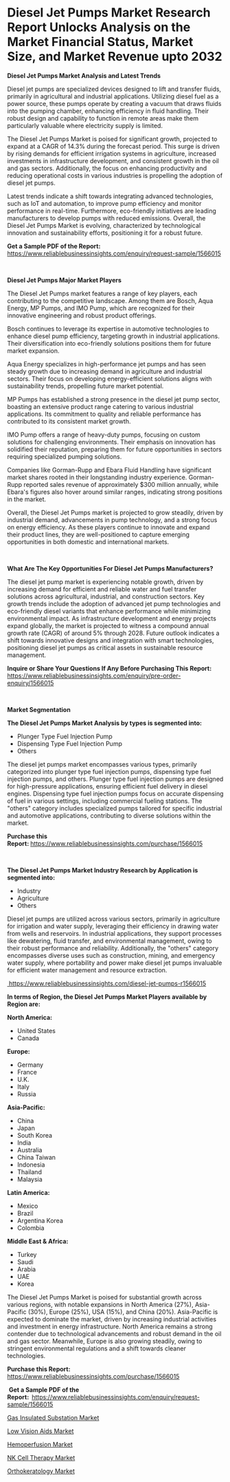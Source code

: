 <p><h1>Diesel Jet Pumps Market Research Report Unlocks Analysis on the Market Financial Status, Market Size, and Market Revenue upto 2032</h1></p><p><strong>Diesel Jet Pumps Market Analysis and Latest Trends</strong></p>
<p><p>Diesel jet pumps are specialized devices designed to lift and transfer fluids, primarily in agricultural and industrial applications. Utilizing diesel fuel as a power source, these pumps operate by creating a vacuum that draws fluids into the pumping chamber, enhancing efficiency in fluid handling. Their robust design and capability to function in remote areas make them particularly valuable where electricity supply is limited.</p><p>The Diesel Jet Pumps Market is poised for significant growth, projected to expand at a CAGR of 14.3% during the forecast period. This surge is driven by rising demands for efficient irrigation systems in agriculture, increased investments in infrastructure development, and consistent growth in the oil and gas sectors. Additionally, the focus on enhancing productivity and reducing operational costs in various industries is propelling the adoption of diesel jet pumps.</p><p>Latest trends indicate a shift towards integrating advanced technologies, such as IoT and automation, to improve pump efficiency and monitor performance in real-time. Furthermore, eco-friendly initiatives are leading manufacturers to develop pumps with reduced emissions. Overall, the Diesel Jet Pumps Market is evolving, characterized by technological innovation and sustainability efforts, positioning it for a robust future.</p></p>
<p><strong>Get a Sample PDF of the Report:&nbsp;</strong> <a href="https://www.reliablebusinessinsights.com/enquiry/request-sample/1566015?utm_campaign=3048&utm_medium=2&utm_source=Github&utm_content=ia&utm_term=08042025&utm_id=diesel-jet-pumps">https://www.reliablebusinessinsights.com/enquiry/request-sample/1566015</a></p>
<p>&nbsp;</p>
<p><strong>Diesel Jet Pumps Major Market Players</strong></p>
<p><p>The Diesel Jet Pumps market features a range of key players, each contributing to the competitive landscape. Among them are Bosch, Aqua Energy, MP Pumps, and IMO Pump, which are recognized for their innovative engineering and robust product offerings.</p><p>Bosch continues to leverage its expertise in automotive technologies to enhance diesel pump efficiency, targeting growth in industrial applications. Their diversification into eco-friendly solutions positions them for future market expansion.</p><p>Aqua Energy specializes in high-performance jet pumps and has seen steady growth due to increasing demand in agriculture and industrial sectors. Their focus on developing energy-efficient solutions aligns with sustainability trends, propelling future market potential.</p><p>MP Pumps has established a strong presence in the diesel jet pump sector, boasting an extensive product range catering to various industrial applications. Its commitment to quality and reliable performance has contributed to its consistent market growth.</p><p>IMO Pump offers a range of heavy-duty pumps, focusing on custom solutions for challenging environments. Their emphasis on innovation has solidified their reputation, preparing them for future opportunities in sectors requiring specialized pumping solutions.</p><p>Companies like Gorman-Rupp and Ebara Fluid Handling have significant market shares rooted in their longstanding industry experience. Gorman-Rupp reported sales revenue of approximately $300 million annually, while Ebara's figures also hover around similar ranges, indicating strong positions in the market.</p><p>Overall, the Diesel Jet Pumps market is projected to grow steadily, driven by industrial demand, advancements in pump technology, and a strong focus on energy efficiency. As these players continue to innovate and expand their product lines, they are well-positioned to capture emerging opportunities in both domestic and international markets.</p></p>
<p>&nbsp;</p>
<p><strong>What Are The Key Opportunities For Diesel Jet Pumps Manufacturers?</strong></p>
<p><p>The diesel jet pump market is experiencing notable growth, driven by increasing demand for efficient and reliable water and fuel transfer solutions across agricultural, industrial, and construction sectors. Key growth trends include the adoption of advanced jet pump technologies and eco-friendly diesel variants that enhance performance while minimizing environmental impact. As infrastructure development and energy projects expand globally, the market is projected to witness a compound annual growth rate (CAGR) of around 5% through 2028. Future outlook indicates a shift towards innovative designs and integration with smart technologies, positioning diesel jet pumps as critical assets in sustainable resource management.</p></p>
<p><strong>Inquire or Share Your Questions If Any Before Purchasing This Report:</strong> <a href="https://www.reliablebusinessinsights.com/enquiry/pre-order-enquiry/1566015?utm_campaign=3048&utm_medium=2&utm_source=Github&utm_content=ia&utm_term=08042025&utm_id=diesel-jet-pumps">https://www.reliablebusinessinsights.com/enquiry/pre-order-enquiry/1566015</a></p>
<p>&nbsp;</p>
<p><strong>Market Segmentation</strong></p>
<p><strong>The Diesel Jet Pumps Market Analysis by types is segmented into:</strong></p>
<p><ul><li>Plunger Type Fuel Injection Pump</li><li>Dispensing Type Fuel Injection Pump</li><li>Others</li></ul></p>
<p><p>The diesel jet pumps market encompasses various types, primarily categorized into plunger type fuel injection pumps, dispensing type fuel injection pumps, and others. Plunger type fuel injection pumps are designed for high-pressure applications, ensuring efficient fuel delivery in diesel engines. Dispensing type fuel injection pumps focus on accurate dispensing of fuel in various settings, including commercial fueling stations. The "others" category includes specialized pumps tailored for specific industrial and automotive applications, contributing to diverse solutions within the market.</p></p>
<p><strong>Purchase this Report:&nbsp;</strong><a href="https://www.reliablebusinessinsights.com/purchase/1566015?utm_campaign=3048&utm_medium=2&utm_source=Github&utm_content=ia&utm_term=08042025&utm_id=diesel-jet-pumps">https://www.reliablebusinessinsights.com/purchase/1566015</a></p>
<p>&nbsp;</p>
<p><strong>The Diesel Jet Pumps Market Industry Research by Application is segmented into:</strong></p>
<p><ul><li>Industry</li><li>Agriculture</li><li>Others</li></ul></p>
<p><p>Diesel jet pumps are utilized across various sectors, primarily in agriculture for irrigation and water supply, leveraging their efficiency in drawing water from wells and reservoirs. In industrial applications, they support processes like dewatering, fluid transfer, and environmental management, owing to their robust performance and reliability. Additionally, the "others" category encompasses diverse uses such as construction, mining, and emergency water supply, where portability and power make diesel jet pumps invaluable for efficient water management and resource extraction.</p></p>
<p><a href="https://www.reliablebusinessinsights.com/diesel-jet-pumps-r1566015?utm_campaign=3048&utm_medium=2&utm_source=Github&utm_content=ia&utm_term=08042025&utm_id=diesel-jet-pumps">&nbsp;https://www.reliablebusinessinsights.com/diesel-jet-pumps-r1566015</a></p>
<p><strong>In terms of Region, the Diesel Jet Pumps Market Players available by Region are:</strong></p>
<p>
    <p> <strong> North America: </strong>
        <ul>
            <li>United States</li>
            <li>Canada</li>
        </ul>
        </p> 
    <p> <strong> Europe: </strong>
        <ul>
            <li>Germany</li>
            <li>France</li>
            <li>U.K.</li>
            <li>Italy</li>
            <li>Russia</li>
        </ul>
        </p> 
    <p> <strong> Asia-Pacific: </strong>
        <ul>
            <li>China</li>
            <li>Japan</li>
            <li>South Korea</li>
            <li>India</li>
            <li>Australia</li>
            <li>China Taiwan</li>
            <li>Indonesia</li>
            <li>Thailand</li>
            <li>Malaysia</li>
        </ul>
        </p> 
    <p> <strong> Latin America: </strong>
        <ul>
            <li>Mexico</li>
            <li>Brazil</li>
            <li>Argentina Korea</li>
            <li>Colombia</li>
        </ul>
        </p> 
    <p> <strong> Middle East & Africa: </strong>
        <ul>
            <li>Turkey</li>
            <li>Saudi</li>
            <li>Arabia</li>
            <li>UAE</li>
            <li>Korea</li>
        </ul>
    </p>
    </p>
<p><p>The Diesel Jet Pumps Market is poised for substantial growth across various regions, with notable expansions in North America (27%), Asia-Pacific (30%), Europe (25%), USA (15%), and China (20%). Asia-Pacific is expected to dominate the market, driven by increasing industrial activities and investment in energy infrastructure. North America remains a strong contender due to technological advancements and robust demand in the oil and gas sector. Meanwhile, Europe is also growing steadily, owing to stringent environmental regulations and a shift towards cleaner technologies.</p></p>
<p><strong>Purchase this Report: </strong><a href="https://www.reliablebusinessinsights.com/purchase/1566015?utm_campaign=3048&utm_medium=2&utm_source=Github&utm_content=ia&utm_term=08042025&utm_id=diesel-jet-pumps">https://www.reliablebusinessinsights.com/purchase/1566015</a></p>
<p>&nbsp;<strong>Get a Sample PDF of the Report:&nbsp;&nbsp;</strong><a href="https://www.reliablebusinessinsights.com/enquiry/request-sample/1566015?utm_campaign=3048&utm_medium=2&utm_source=Github&utm_content=ia&utm_term=08042025&utm_id=diesel-jet-pumps">https://www.reliablebusinessinsights.com/enquiry/request-sample/1566015</a></p>
<p><strong></strong></p>
<p><p><a href="https://github.com/guinoopandam/Market-Research-Report-List-1/blob/main/gas-insulated-substation-market.md?utm_campaign=3048&utm_medium=2&utm_source=Github&utm_content=ia&utm_term=08042025&utm_id=diesel-jet-pumps">Gas Insulated Substation Market</a></p><p><a href="https://www.linkedin.com/pulse/study-forecastingthe-globallow-vision-aids-market-growingat-ynb6c?utm_campaign=3048&utm_medium=2&utm_source=Github&utm_content=ia&utm_term=08042025&utm_id=diesel-jet-pumps">Low Vision Aids Market</a></p><p><a href="https://www.linkedin.com/pulse/key-metrics-hemoperfusion-market-report-size-growth-forecast-wjdec?utm_campaign=3048&utm_medium=2&utm_source=Github&utm_content=ia&utm_term=08042025&utm_id=diesel-jet-pumps">Hemoperfusion Market</a></p><p><a href="https://www.linkedin.com/pulse/nk-cell-therapy-industry-report-revenue-forecast-market-thipc?utm_campaign=3048&utm_medium=2&utm_source=Github&utm_content=ia&utm_term=08042025&utm_id=diesel-jet-pumps">NK Cell Therapy Market</a></p><p><a href="https://www.linkedin.com/pulse/orthokeratology-market-innovations-trends-comprehensive-study-otluc?utm_campaign=3048&utm_medium=2&utm_source=Github&utm_content=ia&utm_term=08042025&utm_id=diesel-jet-pumps">Orthokeratology Market</a></p></p>